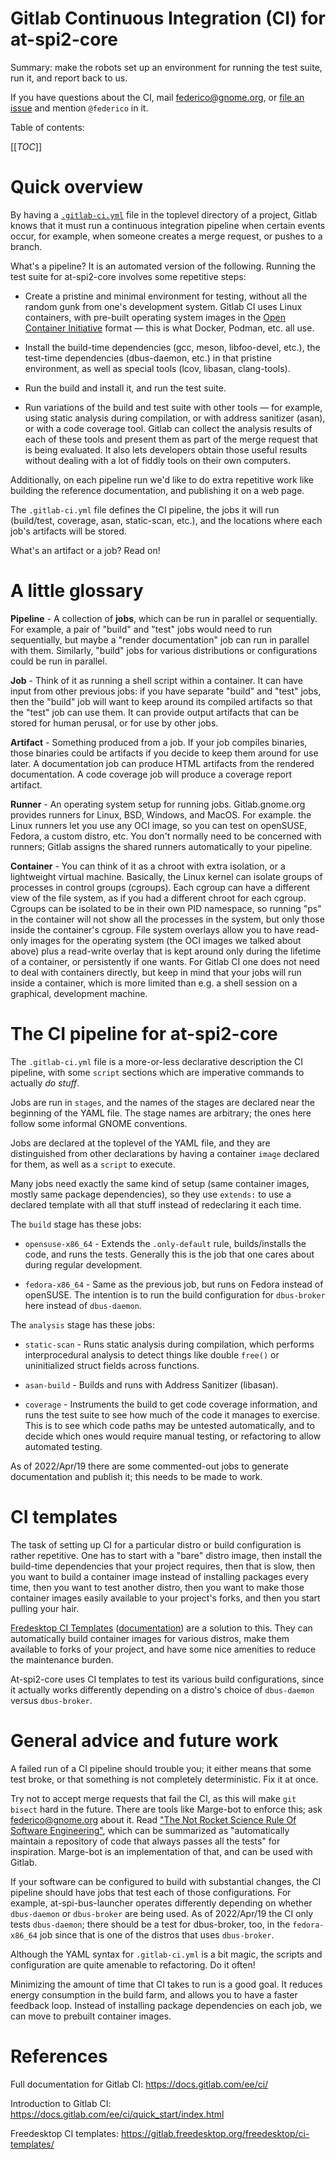 # Gitlab Continuous Integration (CI) for at-spi2-core

Summary: make the robots set up an environment for running the test
suite, run it, and report back to us.

If you have questions about the CI, mail federico@gnome.org, or [file
an issue](https://gitlab.gnome.org/GNOME/at-spi2-core/-/issues) and
mention `@federico` in it.

Table of contents:

[[_TOC_]]

# Quick overview

By having a [`.gitlab-ci.yml`](../.gitlab-ci.yml) file in the toplevel
directory of a project, Gitlab knows that it must run a continuous
integration pipeline when certain events occur, for example, when
someone creates a merge request, or pushes to a branch.

What's a pipeline?  It is an automated version of the following.
Running the test suite for at-spi2-core involves some repetitive
steps:

* Create a pristine and minimal environment for testing, without all the random
  gunk from one's development system.  Gitlab CI uses Linux containers,
  with pre-built operating system images in the [Open Container
  Initiative][OCI] format — this is what Docker, Podman, etc. all use.

* Install the build-time dependencies (gcc, meson, libfoo-devel,
  etc.), the test-time dependencies (dbus-daemon, etc.) in that
  pristine environment, as well as special tools (lcov, libasan,
  clang-tools).

* Run the build and install it, and run the test suite.

* Run variations of the build and test suite with other tools — for
  example, using static analysis during compilation, or with address
  sanitizer (asan), or with a code coverage tool.  Gitlab can collect
  the analysis results of each of these tools and present them as part
  of the merge request that is being evaluated.  It also lets
  developers obtain those useful results without dealing with a lot of
  fiddly tools on their own computers.
  
Additionally, on each pipeline run we'd like to do extra repetitive
work like building the reference documentation, and publishing it on a
web page.

The `.gitlab-ci.yml` file defines the CI pipeline, the jobs it will
run (build/test, coverage, asan, static-scan, etc.), and the locations
where each job's artifacts will be stored.

What's an artifact or a job?  Read on!

# A little glossary

**Pipeline** - A collection of **jobs**, which can be run in parallel
or sequentially.  For example, a pair of "build" and "test" jobs would
need to run sequentially, but maybe a "render documentation" job can
run in parallel with them.  Similarly, "build" jobs for various
distributions or configurations could be run in parallel.

**Job** - Think of it as running a shell script within a container.
It can have input from other previous jobs: if you have separate
"build" and "test" jobs, then the "build" job will want to keep around
its compiled artifacts so that the "test" job can use them.  It can
provide output artifacts that can be stored for human perusal, or for
use by other jobs.

**Artifact** - Something produced from a job.  If your job compiles
binaries, those binaries could be artifacts if you decide to keep them
around for use later.  A documentation job can produce HTML artifacts
from the rendered documentation.  A code coverage job will produce a
coverage report artifact.

**Runner** - An operating system setup for running jobs.
Gitlab.gnome.org provides runners for Linux, BSD, Windows, and MacOS.
For example. the Linux runners let you use any OCI image, so you can
test on openSUSE, Fedora, a custom distro, etc.  You don't normally
need to be concerned with runners; Gitlab assigns the shared runners
automatically to your pipeline.

**Container** - You can think of it as a chroot with extra isolation,
or a lightweight virtual machine.  Basically, the Linux kernel can
isolate groups of processes in control groups (cgroups).  Each cgroup
can have a different view of the file system, as if you had a
different chroot for each cgroup.  Cgroups can be isolated to be in
their own PID namespace, so running "ps" in the container will not
show all the processes in the system, but only those inside the
container's cgroup.  File system overlays allow you to have read-only
images for the operating system (the OCI images we talked about above)
plus a read-write overlay that is kept around only during the lifetime
of a container, or persistently if one wants.  For Gitlab CI one does
not need to deal with containers directly, but keep in mind that your
jobs will run inside a container, which is more limited than e.g. a
shell session on a graphical, development machine.

# The CI pipeline for at-spi2-core

The `.gitlab-ci.yml` file is a more-or-less declarative description
the CI pipeline, with some `script` sections which are imperative
commands to actually *do stuff*.

Jobs are run in `stages`, and the names of the stages are declared
near the beginning of the YAML file.  The stage names are arbitrary;
the ones here follow some informal GNOME conventions.

Jobs are declared at the toplevel of the YAML file, and they are
distinguished from other declarations by having a container `image`
declared for them, as well as a `script` to execute.

Many jobs need exactly the same kind of setup (same container images,
mostly same package dependencies), so they use `extends:` to use a
declared template with all that stuff instead of redeclaring it each
time.

The `build` stage has these jobs:

* `opensuse-x86_64` - Extends the `.only-default` rule,
  builds/installs the code, and runs the tests.  Generally this is the
  job that one cares about during regular development.
  
* `fedora-x86_64` - Same as the previous job, but runs on Fedora
  instead of openSUSE.  The intention is to run the build
  configuration for `dbus-broker` here instead of `dbus-daemon`.

The `analysis` stage has these jobs:

* `static-scan` - Runs static analysis during compilation, which
  performs interprocedural analysis to detect things like double
  `free()` or uninitialized struct fields across functions.
  
* `asan-build` - Builds and runs with Address Sanitizer (libasan).

* `coverage` - Instruments the build to get code coverage information,
  and runs the test suite to see how much of the code it manages to
  exercise.  This is to see which code paths may be untested
  automatically, and to decide which ones would require manual
  testing, or refactoring to allow automated testing.

As of 2022/Apr/19 there are some commented-out jobs to generate
documentation and publish it; this needs to be made to work.

# CI templates

The task of setting up CI for a particular distro or build
configuration is rather repetitive.  One has to start with a "bare"
distro image, then install the build-time dependencies that your
project requires, then that is slow, then you want to build a
container image instead of installing packages every time, then you
want to test another distro, then you want to make those container
images easily available to your project's forks, and then you start
pulling your hair.

[Fredesktop CI Templates][ci-templates]
([documentation][ci-templates-docs]) are a solution to this.  They can
automatically build container images for various distros, make them
available to forks of your project, and have some nice amenities to
reduce the maintenance burden.

At-spi2-core uses CI templates to test its various build
configurations, since it actually works differently depending on a
distro's choice of `dbus-daemon` versus `dbus-broker`.

# General advice and future work

A failed run of a CI pipeline should trouble you; it either means that
some test broke, or that something is not completely deterministic.
Fix it at once.

Try not to accept merge requests that fail the CI, as this will make
`git bisect` hard in the future.  There are tools like Marge-bot to
enforce this; ask federico@gnome.org about it.  Read ["The Not Rocket
Science Rule Of Software
Engineering"](https://graydon.livejournal.com/186550.html), which can
be summarized as "automatically maintain a repository of code that
always passes all the tests" for inspiration.  Marge-bot is an
implementation of that, and can be used with Gitlab.

If your software can be configured to build with substantial changes,
the CI pipeline should have jobs that test each of those
configurations.  For example, at-spi-bus-launcher operates differently
depending on whether `dbus-daemon` or `dbus-broker` are being used.  As of
2022/Apr/19 the CI only tests `dbus-daemon`; there should be a test for
dbus-broker, too, in the `fedora-x86_64` job since that is one of the
distros that uses `dbus-broker`.

Although the YAML syntax for `.gitlab-ci.yml` is a bit magic, the
scripts and configuration are quite amenable to refactoring.  Do it
often!

Minimizing the amount of time that CI takes to run is a good goal.  It
reduces energy consumption in the build farm, and allows you to have a
faster feedback loop.  Instead of installing package dependencies on
each job, we can move to prebuilt container images.

# References

Full documentation for Gitlab CI: https://docs.gitlab.com/ee/ci/

Introduction to Gitlab CI: https://docs.gitlab.com/ee/ci/quick_start/index.html

Freedesktop CI templates: https://gitlab.freedesktop.org/freedesktop/ci-templates/

[OCI]: https://opencontainers.org/
[ci-templates]: https://gitlab.freedesktop.org/freedesktop/ci-templates/
[ci-templates-docs]: https://freedesktop.pages.freedesktop.org/ci-templates/
